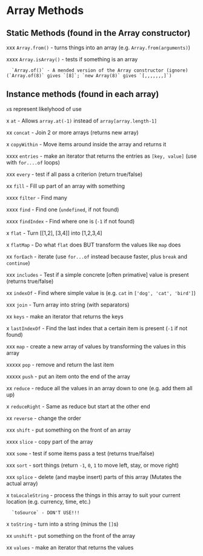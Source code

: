 # Array Methods

## Static Methods (found in the Array constructor)

xxx   `Array.from()` - turns things into an array (e.g. `Array.from(arguments)`)

xxxx  `Array.isArray()` - tests if something is an array

      `Array.of()` - A mended version of the Array constructor (ignore) (`Array.of(8)` gives `[8]`; `new Array(8)` gives `[,,,,,,,]`)

## Instance methods (found in each array)

`x`s represent likelyhood of use

x     `at` - Allows `array.at(-1)` instead of `array[array.length-1]`

xx    `concat` - Join 2 or more arrays (returns new array)

x     `copyWithin` - Move items around inside the array and returns it

xxxx  `entries` - make an iterator that returns the entries as `[key, value]` (use with `for....of` loops)

xxx   `every` - test if all pass a criterion (return true/false)

xx    `fill` - Fill up part of an array with something

xxxx  `filter` - Find many

xxxx  `find` - Find one (`undefined`, if not found)

xxxx  `findIndex` - Find where one is (`-1` if not found)

x     `flat` - Turn [[1,2], [3,4]] into [1,2,3,4]

x     `flatMap` - Do what `flat` does BUT transform the values like `map` does

xx    `forEach` - iterate (use `for...of` instead because faster, plus `break` and `continue`)

xxx   `includes` - Test if a simple concrete [often primative] value is present (returns true/false)

xx    `indexOf` - Find where simple value is (e.g. `cat` in `['dog', 'cat', 'bird']`)

xxx   `join` - Turn array into string (with separators)

xx    `keys` - make an iterator that returns the keys

x     `lastIndexOf` - Find the last index that a certain item is present (`-1` if not found)

xxx   `map` - create a new array of values by transforming the values in this array

xxxxx `pop` - remove and return the last item

xxxxx `push` - put an item onto the end of the array

xx    `reduce` - reduce all the values in an array down to one (e.g. add them all up)

x     `reduceRight` - Same as reduce but start at the other end

xx    `reverse` - change the order

xxx   `shift` - put something on the front of an array

xxxx  `slice` - copy part of the array

xxx   `some` - test if some items pass a test (returns true/false)

xxx   `sort` - sort things (return `-1`, `0`, `1` to move left, stay, or move right)

xxx   `splice` - delete (and maybe insert) parts of this array (Mutates the actual array)

x     `toLocaleString` - process the things in this array to suit your current location (e.g. currency, time, etc.)

      `toSource` - DON'T USE!!!

x     `toString` - turn into a string (minus the `[]`s)

xx    `unshift` - put something on the front of the array

xx    `values` - make an iterator that returns the values
